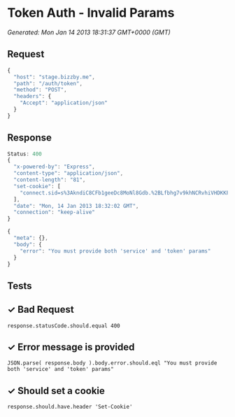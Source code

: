 # Token Auth - Invalid Params

*Generated: Mon Jan 14 2013 18:31:37 GMT+0000 (GMT)*
## Request
```javascript
{
  "host": "stage.bizzby.me",
  "path": "/auth/token",
  "method": "POST",
  "headers": {
    "Accept": "application/json"
  }
}
```

## Response
```javascript
Status: 400
{
  "x-powered-by": "Express",
  "content-type": "application/json",
  "content-length": "81",
  "set-cookie": [
    "connect.sid=s%3AkndiC8CFb1geeDc8MoNl8Gdb.%2BLfbhg7v9khNCRvhiVHDKKFQrQV%2B%2FP3qyP0LMj8JSuw; Path=/"
  ],
  "date": "Mon, 14 Jan 2013 18:32:02 GMT",
  "connection": "keep-alive"
}
```
```javascript
{
  "meta": {},
  "body": {
    "error": "You must provide both 'service' and 'token' params"
  }
}
```

## Tests

## ✓ Bad Request
```
response.statusCode.should.equal 400
```

## ✓ Error message is provided
```
JSON.parse( response.body ).body.error.should.eql "You must provide both 'service' and 'token' params"
```

## ✓ Should set a cookie
```
response.should.have.header 'Set-Cookie'
```


